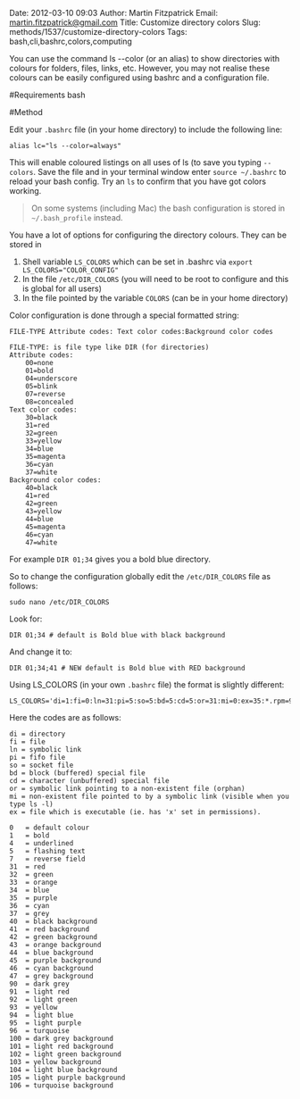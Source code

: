 Date: 2012-03-10 09:03
Author: Martin Fitzpatrick
Email: martin.fitzpatrick@gmail.com
Title: Customize directory colors
Slug: methods/1537/customize-directory-colors
Tags: bash,cli,bashrc,colors,computing

You can use the command ls --color (or an alias) to show directories with colours for folders, files, links, etc. However, you may not realise these colours can be easily configured using bashrc and a configuration file.







#Requirements
bash

#Method

Edit your `.bashrc` file (in your home directory) to include the following line:

    alias lc="ls --color=always"

This will enable coloured listings on all uses of ls (to save you typing `--colors`. Save the file and in your terminal window enter `source ~/.bashrc` to reload your bash config. Try an `ls` to confirm that you have got colors working.


>On some systems (including Mac) the bash configuration is stored in `~/.bash_profile` instead.


You have a lot of options for configuring the directory colours. They can be stored in

1. Shell variable `LS_COLORS` which can be set in .bashrc via `export LS_COLORS="COLOR_CONFIG"`
1. In the file `/etc/DIR_COLORS` (you will need to be root to configure and this is global for all users)
1. In the file pointed by the variable `COLORS` (can be in your home directory)




Color configuration is done through a special formatted string:

    FILE-TYPE Attribute codes: Text color codes:Background color codes

    FILE-TYPE: is file type like DIR (for directories)
    Attribute codes:
        00=none
        01=bold
        04=underscore
        05=blink
        07=reverse
        08=concealed
    Text color codes:
        30=black
        31=red
        32=green
        33=yellow
        34=blue
        35=magenta
        36=cyan
        37=white
    Background color codes:
        40=black
        41=red
        42=green
        43=yellow
        44=blue
        45=magenta
        46=cyan
        47=white

For example `DIR 01;34` gives you a bold blue directory.



So to change the configuration globally edit the `/etc/DIR_COLORS` file as follows:

    sudo nano /etc/DIR_COLORS

Look for:

    DIR 01;34 # default is Bold blue with black background

And change it to:

    DIR 01;34;41 # NEW default is Bold blue with RED background




Using LS_COLORS (in your own `.bashrc` file) the format is slightly different:

    LS_COLORS='di=1:fi=0:ln=31:pi=5:so=5:bd=5:cd=5:or=31:mi=0:ex=35:*.rpm=90'

Here the codes are as follows:

    di = directory
    fi = file
    ln = symbolic link
    pi = fifo file
    so = socket file
    bd = block (buffered) special file
    cd = character (unbuffered) special file
    or = symbolic link pointing to a non-existent file (orphan)
    mi = non-existent file pointed to by a symbolic link (visible when you type ls -l)
    ex = file which is executable (ie. has 'x' set in permissions).
    
    0   = default colour
    1   = bold
    4   = underlined
    5   = flashing text
    7   = reverse field
    31  = red
    32  = green
    33  = orange
    34  = blue
    35  = purple
    36  = cyan
    37  = grey
    40  = black background
    41  = red background
    42  = green background
    43  = orange background
    44  = blue background
    45  = purple background
    46  = cyan background
    47  = grey background
    90  = dark grey
    91  = light red
    92  = light green
    93  = yellow
    94  = light blue
    95  = light purple
    96  = turquoise
    100 = dark grey background
    101 = light red background
    102 = light green background
    103 = yellow background
    104 = light blue background
    105 = light purple background
    106 = turquoise background





